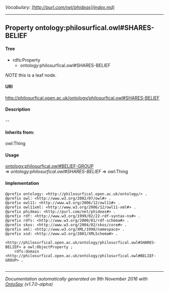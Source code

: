 _Vocabulary: [http://purl.com/net/phideas](index.md)_ 

---	
	




    


## Property ontology:philosurfical.owl#SHARES-BELIEF


#### Tree

* rdfs:Property
    * ontology:philosurfical.owl#SHARES-BELIEF





*NOTE* this is a leaf node.


#### URI
http://philosurfical.open.ac.uk/ontology/philosurfical.owl#SHARES-BELIEF

#### Description
--


#### Inherits from:
owl:Thing



#### Usage


[ontology:philosurfical.owl#BELIEF-GROUP](class-ontologyphilosurficalowlbelief-group.md) 
=&gt;&nbsp;_ontology:philosurfical.owl#SHARES-BELIEF_&nbsp;=&gt;&nbsp;owl:Thing

#### Implementation
```
@prefix ontology: <http://philosurfical.open.ac.uk/ontology/> .
@prefix owl: <http://www.w3.org/2002/07/owl#> .
@prefix owl11: <http://www.w3.org/2006/12/owl11#> .
@prefix owl11xml: <http://www.w3.org/2006/12/owl11-xml#> .
@prefix phideas: <http://purl.com/net/phideas#> .
@prefix rdf: <http://www.w3.org/1999/02/22-rdf-syntax-ns#> .
@prefix rdfs: <http://www.w3.org/2000/01/rdf-schema#> .
@prefix skos: <http://www.w3.org/2004/02/skos/core#> .
@prefix xml: <http://www.w3.org/XML/1998/namespace> .
@prefix xsd: <http://www.w3.org/2001/XMLSchema#> .

<http://philosurfical.open.ac.uk/ontology/philosurfical.owl#SHARES-BELIEF> a owl:ObjectProperty ;
    rdfs:domain <http://philosurfical.open.ac.uk/ontology/philosurfical.owl#BELIEF-GROUP> .


```










---

_Documentation automatically generated on 9th November 2016 with [OntoSpy](http://ontospy.readthedocs.org/ "Open") (v1.7.0-alpha)_